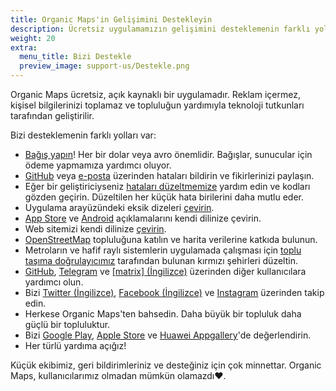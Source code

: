 ```yaml
---
title: Organic Maps'in Gelişimini Destekleyin
description: Ücretsiz uygulamamızın gelişimini desteklemenin farklı yolları
weight: 20
extra:
  menu_title: Bizi Destekle
  preview_image: support-us/Destekle.png
---
```


Organic Maps ücretsiz, açık kaynaklı bir uygulamadır. Reklam içermez, kişisel bilgilerinizi toplamaz
ve topluluğun yardımıyla teknoloji tutkunları tarafından geliştirilir.

Bizi desteklemenin farklı yolları var:

- [Bağış yapın](@/donate/index.md)! Her bir dolar veya avro önemlidir. Bağışlar, sunucular için ödeme yapmamıza yardımcı oluyor.
- [GitHub](https://github.com/organicmaps/organicmaps/issues) veya [e-posta](mailto:support@organicmaps.app) üzerinden hataları bildirin ve fikirlerinizi paylaşın.
- Eğer bir geliştiriciyseniz [hataları düzeltmemize](https://github.com/organicmaps/organicmaps/blob/master/docs/CONTRIBUTING.md) yardım edin
  ve kodları gözden geçirin. Düzeltilen her küçük hata birilerini daha mutlu eder.
- Uygulama arayüzündeki eksik dizeleri [çevirin](https://github.com/organicmaps/organicmaps/blob/master/docs/CONTRIBUTING.md#translations).
- [App Store](https://github.com/organicmaps/organicmaps/tree/master/iphone/metadata/en-US)
  ve [Android](https://github.com/organicmaps/organicmaps/tree/master/android/src/google/play/listings/en-US)
  açıklamalarını kendi dilinize çevirin.
- Web sitemizi kendi dilinize [çevirin](https://github.com/organicmaps/organicmaps.github.io).
- [OpenStreetMap](https://www.openstreetmap.org/about) topluluğuna katılın ve harita verilerine katkıda bulunun.
- Metroların ve hafif raylı sistemlerin uygulamada çalışması için [toplu taşıma doğrulayıcımız](https://cdn.organicmaps.app/subway/) tarafından bulunan kırmızı şehirleri düzeltin.
- [GitHub](https://github.com/organicmaps/organicmaps/issues),
  [Telegram](https://t.me/OrganicMapsTR) ve
  [[matrix] (İngilizce)](https://matrix.to/#/#organicmaps:matrix.org) üzerinden diğer kullanıcılara yardımcı olun.
- Bizi [Twitter (İngilizce)](https://twitter.com/OrganicMapsApp), [Facebook (İngilizce)](https://facebook.com/OrganicMaps) ve
  [Instagram](https://instagram.com/OrganicMapsTR) üzerinden takip edin.
- Herkese Organic Maps'ten bahsedin. Daha büyük bir topluluk daha güçlü bir topluluktur.
- Bizi [Google Play](market://details?id=app.organicmaps),
  [Apple Store](https://itunes.apple.com/app/id1567437057?action=write-review) ve
  [Huawei Appgallery](appmarket://details?id=app.organicmaps)'de değerlendirin.
- Her türlü yardıma açığız!

Küçük ekibimiz, geri bildirimleriniz ve desteğiniz için çok minnettar. Organic Maps, kullanıcılarımız olmadan mümkün olamazdı❤️.
